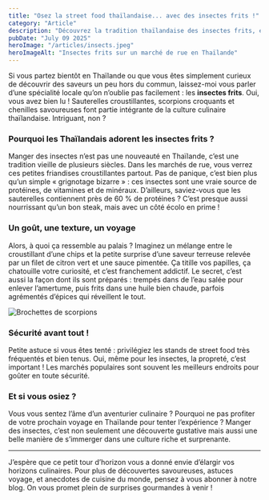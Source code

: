 ```yaml
---
title: "Osez la street food thaïlandaise... avec des insectes frits !"
category: "Article"
description: "Découvrez la tradition thaïlandaise des insectes frits, entre saveurs surprenantes et bienfaits nutritionnels."
pubDate: "July 09 2025"
heroImage: "/articles/insects.jpeg"
heroImageAlt: "Insectes frits sur un marché de rue en Thaïlande"
---
```


Si vous partez bientôt en Thaïlande ou que vous êtes simplement curieux de découvrir des saveurs un peu hors du commun, laissez-moi vous parler d’une spécialité locale qu’on n’oublie pas facilement : les **insectes frits**. Oui, vous avez bien lu ! Sauterelles croustillantes, scorpions croquants et chenilles savoureuses font partie intégrante de la culture culinaire thaïlandaise. Intriguant, non ?

### Pourquoi les Thaïlandais adorent les insectes frits ?

Manger des insectes n’est pas une nouveauté en Thaïlande, c’est une tradition vieille de plusieurs siècles. Dans les marchés de rue, vous verrez ces petites friandises croustillantes partout. Pas de panique, c’est bien plus qu’un simple « grignotage bizarre » : ces insectes sont une vraie source de protéines, de vitamines et de minéraux. D’ailleurs, saviez-vous que les sauterelles contiennent près de 60 % de protéines ? C’est presque aussi nourrissant qu’un bon steak, mais avec un côté écolo en prime !

### Un goût, une texture, un voyage

Alors, à quoi ça ressemble au palais ? Imaginez un mélange entre le croustillant d’une chips et la petite surprise d’une saveur terreuse relevée par un filet de citron vert et une sauce pimentée. Ça titille vos papilles, ça chatouille votre curiosité, et c’est franchement addictif. Le secret, c’est aussi la façon dont ils sont préparés : trempés dans de l’eau salée pour enlever l’amertume, puis frits dans une huile bien chaude, parfois agrémentés d’épices qui réveillent le tout.

![Brochettes de scorpions](/articles/Scorpions.jpeg)

### Sécurité avant tout !

Petite astuce si vous êtes tenté : privilégiez les stands de street food très fréquentés et bien tenus. Oui, même pour les insectes, la propreté, c’est important ! Les marchés populaires sont souvent les meilleurs endroits pour goûter en toute sécurité.

### Et si vous osiez ?

Vous vous sentez l’âme d’un aventurier culinaire ? Pourquoi ne pas profiter de votre prochain voyage en Thaïlande pour tenter l’expérience ? Manger des insectes, c’est non seulement une découverte gustative mais aussi une belle manière de s’immerger dans une culture riche et surprenante.

---

J’espère que ce petit tour d’horizon vous a donné envie d’élargir vos horizons culinaires. Pour plus de découvertes savoureuses, astuces voyage, et anecdotes de cuisine du monde, pensez à vous abonner à notre blog. On vous promet plein de surprises gourmandes à venir !

